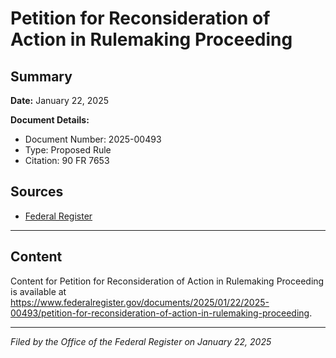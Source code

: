 # Petition for Reconsideration of Action in Rulemaking Proceeding

## Summary

**Date:** January 22, 2025

**Document Details:**
- Document Number: 2025-00493
- Type: Proposed Rule
- Citation: 90 FR 7653

## Sources
- [Federal Register](https://www.federalregister.gov/documents/2025/01/22/2025-00493/petition-for-reconsideration-of-action-in-rulemaking-proceeding)

---

## Content

Content for Petition for Reconsideration of Action in Rulemaking Proceeding is available at https://www.federalregister.gov/documents/2025/01/22/2025-00493/petition-for-reconsideration-of-action-in-rulemaking-proceeding.

---

*Filed by the Office of the Federal Register on January 22, 2025*

